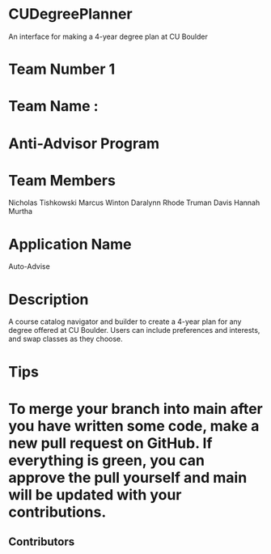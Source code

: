 # CUDegreePlanner
An interface for making a 4-year degree plan at CU Boulder


# Team Number 1

# Team Name :
# Anti-Advisor Program

# Team Members
Nicholas Tishkowski
Marcus Winton
Daralynn Rhode
Truman Davis
Hannah Murtha

# Application Name
Auto-Advise

# Description

A course catalog navigator and builder to create a 4-year plan for any degree offered at CU Boulder. Users can include preferences and interests, and swap classes as they choose. 

# Tips
To merge your branch into main after you have written some code, make a new pull request on GitHub. If everything is green, you can approve the pull yourself and main will be updated with your contributions.
=======
## Contributors

<!-- ALL-CONTRIBUTORS-LIST:START - Do not remove or modify this section -->
<!-- prettier-ignore-start -->
<!-- markdownlint-disable -->

<!-- markdownlint-restore -->
<!-- prettier-ignore-end -->

<!-- ALL-CONTRIBUTORS-LIST:END -->
